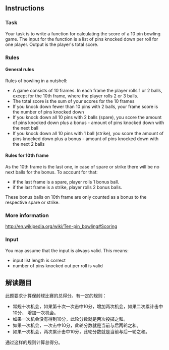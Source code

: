 ## Instructions
### Task
Your task is to write a function for calculating the score of a 10 pin bowling game. The input for the function is a list of pins knocked down per roll for one player. Output is the player's total score.

### Rules
#### General rules
Rules of bowling in a nutshell:
- A game consists of 10 frames. In each frame the player rolls 1 or 2 balls, except for the 10th frame, where the player rolls 2 or 3 balls.
- The total score is the sum of your scores for the 10 frames
- If you knock down fewer than 10 pins with 2 balls, your frame score is the number of pins knocked down
- If you knock down all 10 pins with 2 balls (spare), you score the amount of pins knocked down plus a bonus - amount of pins knocked down with the next ball
- If you knock down all 10 pins with 1 ball (strike), you score the amount of pins knocked down plus a bonus - amount of pins knocked down with the next 2 balls

#### Rules for 10th frame
As the 10th frame is the last one, in case of spare or strike there will be no next balls for the bonus. To account for that:
- if the last frame is a spare, player rolls 1 bonus ball.
- if the last frame is a strike, player rolls 2 bonus balls.

These bonus balls on 10th frame are only counted as a bonus to the respective spare or strike.

### More information
http://en.wikipedia.org/wiki/Ten-pin_bowling#Scoring

### Input
You may assume that the input is always valid. This means:
- input list length is correct
- number of pins knocked out per roll is valid

## 解读题目
此题要求计算保龄球比赛的总得分。有一定的规则：
- 常规十次机会，如果第十次一次击中10分，增加两次机会，如果二次累计击中10分， 增加一次机会。
- 如果一次机会没有得到10分，此轮分数就是两次投掷之和。
- 如果一次机会，一次击中10分，此轮分数就是当前与后两轮之和。
- 如果一次机会，两次累计击中10分，此轮分数就是当前与后一轮之和。

通过这样的规则计算总得分。